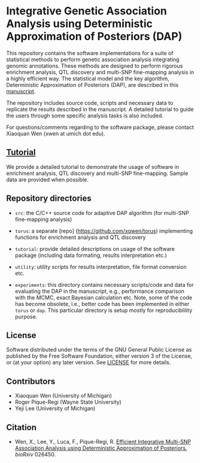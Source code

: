 #  Integrative Genetic Association Analysis using Deterministic Approximation of Posteriors (DAP)


This repository contains the software implementations for a suite of statistical methods to perform genetic association analysis integrating genomic annotations. These methods are designed to perform rigorous enrichment analysis, QTL discovery and multi-SNP fine-mapping analysis in a highly efficient way. The statistical model and the key algorithm, Deterministic Approximation of Posteriors (DAP), are described in this [manuscript](http://biorxiv.org/content/early/2016/03/26/026450). 

The repository includes source code, scripts and necessary data to replicate the results described in the manuscript. A detailed tutorial to guide the users through some specific analysis tasks is also included. 

For questions/comments regarding to the software package, please contact Xiaoquan Wen (xwen at umich dot edu).




## [Tutorial](tutorial/)

We provide a detailed tutorial to demonstrate the usage of software in enrichment analysis, QTL discovery and multi-SNP fine-mapping. Sample data are provided when possible. 



## Repository directories

* ``src``: the C/C++ source code for adaptive DAP algorithm (for multi-SNP fine-mapping analysis)

* ``torus``:  a separate [repo] (https://github.com/xqwen/torus) implementing functions for enrichment analysis and QTL discovery

* ``tutorial``: provide detailed descriptions on usage of the software package (including data formating, results interpretation etc.)

* ``utility``: utility scripts for results interpretation, file format conversion etc.

* ``experiments``: this directory contains necessary scripts/code and data for evaluating the DAP in the manuscript, e.g., performance comparison with the MCMC, exact Bayesian calculation etc. Note, some of the code has become obsolete, i.e., better code has been implemented in either ```torus``` or ```dap```. This particular directory is setup mostly for reproduciblility purpose.   



## License

Software distributed under the terms of the GNU General Public License as published by the Free Software Foundation, either version 3 of the License, or (at your option) any later version. See [LICENSE](http://www.gnu.org/licenses/gpl-3.0.en.html) for more details.


## Contributors

* Xiaoquan Wen (University of Michigan)
* Roger Pique-Regi (Wayne State University)
* Yeji Lee (University of Michigan)

## Citation

* Wen, X., Lee, Y., Luca, F., Pique-Regi, R. [Efficient Integrative Multi-SNP Association Analysis using Deterministic Approximation of Posteriors.](http://biorxiv.org/content/early/2016/03/26/026450)  *bioRxiv* 026450.


